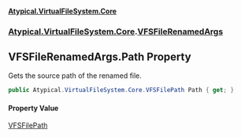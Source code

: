 #### [Atypical.VirtualFileSystem.Core](VirtualFileSystem.md 'VirtualFileSystem')
### [Atypical.VirtualFileSystem.Core](VirtualFileSystem.md#Atypical.VirtualFileSystem.Core 'Atypical.VirtualFileSystem.Core').[VFSFileRenamedArgs](VFSFileRenamedArgs.md 'Atypical.VirtualFileSystem.Core.VFSFileRenamedArgs')

## VFSFileRenamedArgs.Path Property

Gets the source path of the renamed file.

```csharp
public Atypical.VirtualFileSystem.Core.VFSFilePath Path { get; }
```

#### Property Value
[VFSFilePath](VFSFilePath.md 'Atypical.VirtualFileSystem.Core.VFSFilePath')